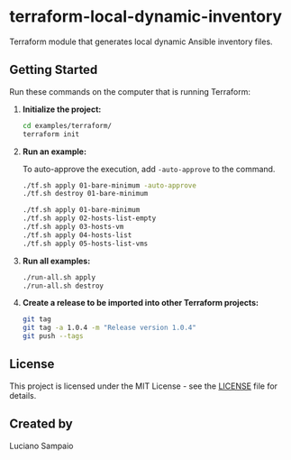 # terraform-local-dynamic-inventory
Terraform module that generates local dynamic Ansible inventory files.

## Getting Started

Run these commands on the computer that is running Terraform:

1. **Initialize the project:**
    ```bash
    cd examples/terraform/
    terraform init
    ```

1. **Run an example:**

    To auto-approve the execution, add `-auto-approve` to the command.
    ```bash
    ./tf.sh apply 01-bare-minimum -auto-approve
    ./tf.sh destroy 01-bare-minimum

    ./tf.sh apply 01-bare-minimum
    ./tf.sh apply 02-hosts-list-empty
    ./tf.sh apply 03-hosts-vm
    ./tf.sh apply 04-hosts-list
    ./tf.sh apply 05-hosts-list-vms
    ```

1. **Run all examples:**
    ```bash
    ./run-all.sh apply
    ./run-all.sh destroy
    ```

1. **Create a release to be imported into other Terraform projects:**
    ```bash
    git tag
    git tag -a 1.0.4 -m "Release version 1.0.4"
    git push --tags
    ```

## License

This project is licensed under the MIT License - see the [LICENSE](LICENSE "MIT License") file for details.

## Created by

Luciano Sampaio
